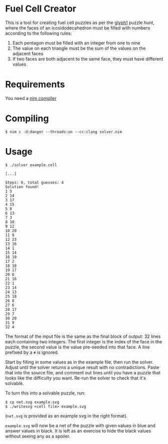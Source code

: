 Fuel Cell Creator
===

This is a tool for creating fuel cell puzzles as per the [glyph1](https://g1.glyph.wtf/) puzzle hunt, where the faces of an icosidodecahedron must be filled with numbers according to the following rules:

1. Each pentagon must be filled with an integer from one to nine
2. The value on each triangle must be the sum of the values on the adjacent faces
3. If two faces are both adjacent to the same face, they must have different values

Requirements
===

You need a [nim compiler](https://nim-lang.org/install.html)

Compiling
===

```console
$ nim c -d:danger --threads:on --cc:clang solver.nim
```

Usage
===

```console
$ ./solver example.cell

[...]

Steps: 6, total guesses: 4
Solution found!
1 5
2 14
3 17
4 15
5 8
6 13
7 3
8 10
9 12
10 20
11 9
12 23
13 16
14 1
15 14
16 10
17 2
18 18
19 17
20 6
21 16
22 1
23 14
24 13
25 18
26 8
27 6
28 17
29 7
30 20
31 9
32 4
```

The format of the input file is the same as the final block of output: 32 lines each containing two integers. The first integer is the index of the face in the puzzle, the second value is the value pre-seeded into that face. A line prefixed by a `#` is ignored.

Start by filling in some values as in the example file, then run the solver. Adjust until the solver returns a unique result with no contradictions. Paste that into the source file, and comment out lines until you have a puzzle that looks like the difficulty you want. Re-run the solver to check that it's solvable.

To turn this into a solvable puzzle, run:

```console
$ cp net.svg example.svg
$ ./writesvg <cell file> example.svg
```

(`net.svg` is provided as an example svg in the right format).

`example.svg` will now be a net of the puzzle with given values in blue and answer values in black. It is left as an exercise to hide the black values without seeing any as a spoiler.
